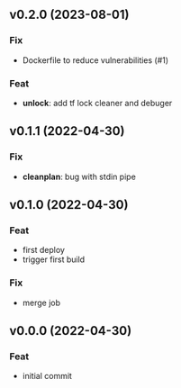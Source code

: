 ## v0.2.0 (2023-08-01)

### Fix

- Dockerfile to reduce vulnerabilities (#1)

### Feat

- **unlock**: add tf lock cleaner and debuger

## v0.1.1 (2022-04-30)

### Fix

- **cleanplan**: bug with stdin pipe

## v0.1.0 (2022-04-30)

### Feat

- first deploy
- trigger first build

### Fix

- merge job

## v0.0.0 (2022-04-30)

### Feat

- initial commit
